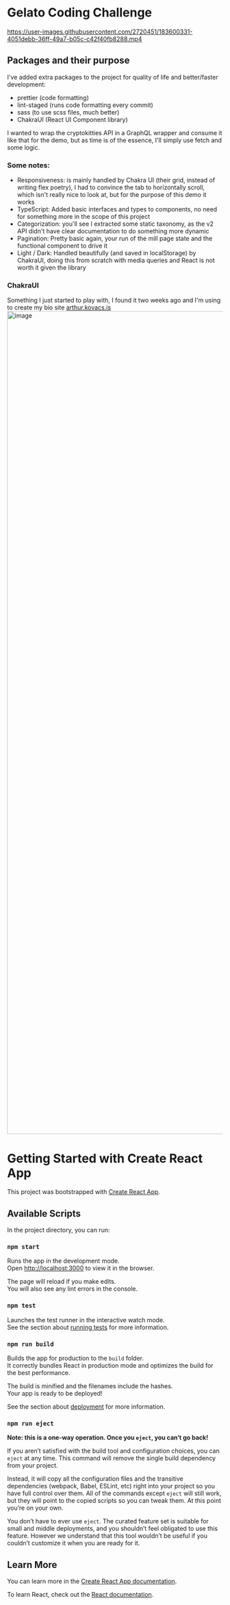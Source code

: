 # Gelato Coding Challenge

https://user-images.githubusercontent.com/2720451/183600331-4051debb-36ff-49a7-b05c-c42f40fb8288.mp4

## Packages and their purpose

I've added extra packages to the project for quality of life and better/faster development:

-   prettier (code formatting)
-   lint-staged (runs code formatting every commit)
-   sass (to use scss files, much better)
-   ChakraUI (React UI Component library)

I wanted to wrap the cryptokitties API in a GraphQL wrapper and consume it like that for the demo, but as time is of the essence, I'll simply use fetch and some logic.

### Some notes:

-   Responsiveness: is mainly handled by Chakra UI (their grid, instead of writing flex poetry), I had to convince the tab to horizontally scroll, which isn't really nice to look at, but for the purpose of this demo it works
-   TypeScript: Added basic interfaces and types to components, no need for something more in the scope of this project
-   Categorization: you'll see I extracted some static taxonomy, as the v2 API didn't have clear documentation to do something more dynamic
-   Pagination: Pretty basic again, your run of the mill page state and the functional component to drive it
-   Light / Dark: Handled beautifully (and saved in localStorage) by ChakraUI, doing this from scratch with media queries and React is not worth it given the library

### ChakraUI

Something I just started to play with, I found it two weeks ago and I'm using to create my bio site [arthur.kovacs.is](https://arthur.kovacs.is)
<img width="1919" alt="image" src="https://user-images.githubusercontent.com/2720451/183603147-2710708e-0567-4f92-a0bf-6d441e3bbef6.png">

# Getting Started with Create React App

This project was bootstrapped with [Create React App](https://github.com/facebook/create-react-app).

## Available Scripts

In the project directory, you can run:

### `npm start`

Runs the app in the development mode.\
Open [http://localhost:3000](http://localhost:3000) to view it in the browser.

The page will reload if you make edits.\
You will also see any lint errors in the console.

### `npm test`

Launches the test runner in the interactive watch mode.\
See the section about [running tests](https://facebook.github.io/create-react-app/docs/running-tests) for more information.

### `npm run build`

Builds the app for production to the `build` folder.\
It correctly bundles React in production mode and optimizes the build for the best performance.

The build is minified and the filenames include the hashes.\
Your app is ready to be deployed!

See the section about [deployment](https://facebook.github.io/create-react-app/docs/deployment) for more information.

### `npm run eject`

**Note: this is a one-way operation. Once you `eject`, you can’t go back!**

If you aren’t satisfied with the build tool and configuration choices, you can `eject` at any time. This command will remove the single build dependency from your project.

Instead, it will copy all the configuration files and the transitive dependencies (webpack, Babel, ESLint, etc) right into your project so you have full control over them. All of the commands except `eject` will still work, but they will point to the copied scripts so you can tweak them. At this point you’re on your own.

You don’t have to ever use `eject`. The curated feature set is suitable for small and middle deployments, and you shouldn’t feel obligated to use this feature. However we understand that this tool wouldn’t be useful if you couldn’t customize it when you are ready for it.

## Learn More

You can learn more in the [Create React App documentation](https://facebook.github.io/create-react-app/docs/getting-started).

To learn React, check out the [React documentation](https://reactjs.org/).
